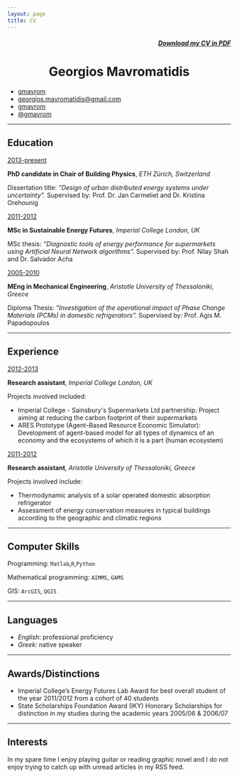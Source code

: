 ```yaml
---
layout: page
title: CV
---
```


<style>
	h1{ text-align: center; }
	h1:first-child{ display: none }
	h5{ text-align: right; }
	h1:first-child{ display: none }
</style>

##### <a href="http://mavromatidis.me/downloads/cv.pdf"><i class="fa fa-file-pdf-o"></i> Download my CV in PDF</a> 

# Georgios Mavromatidis

<div class="contact">
  <ul>
		<li><a href="https://www.linkedin.com/in/gmavrom"><i class="fa fa-linkedin"></i> gmavrom</a></li>
		<li><a href="mailto:georgios.mavromatidis@gmail.com?subject=Say%20Hello%20to%20George"><i class="fa fa-send"></i>  georgios.mavromatidis@gmail.com</a></li>
		<li><a href="https://github.com/gmavrom"><i class="fa fa-github"></i>  gmavrom</a></li>
		<li><a href="https://twitter.com/gmavrom"><i class="fa fa-twitter"></i>  @gmavrom</a></li>
	</ul>
</div>

***

## Education

<u>2013-present</u>

**PhD candidate in Chair of Building Physics**, *ETH Zürich, Switzerland*

Dissertation title: *”Design of urban distributed energy systems under uncertainty”.* Supervised by: Prof. Dr. Jan Carmeliet and Dr. Kristina Orehounig

<u>2011-2012</u>

**MSc in Sustainable Energy Futures**, *Imperial College London, UK*

MSc thesis: *”Diagnostic tools of energy performance for supermarkets using Artificial Neural Network algorithms”.* Supervised by: Prof. Nilay Shah and Dr. Salvador Acha

<u>2005-2010</u>

**MEng in Mechanical Engineering**, *Aristotle University of Thessaloniki, Greece*


Diploma Thesis: *”Investigation of the operational impact of Phase Change Materials (PCMs) in domestic refrigerators”.* Supervised by: Prof. Agis M. Papadopoulos

***

## Experience

<u>2012-2013</u>

**Research assistant**, *Imperial College London, UK*

Projects involved included:

* Imperial College - Sainsbury's Supermarkets Ltd partnership: Project aiming at reducing the carbon footprint of their supermarkets
* ARES Prototype (Agent–Based Resource Economic Simulator): Development of agent-based model for all types of dynamics of an economy and the ecosystems of which it is a part (human ecosystem)

<u>2011-2012</u>

**Research assistant**, *Aristotle University of Thessaloniki, Greece*

Projects involved include:

* Thermodynamic analysis of a solar operated domestic absorption refrigerator
* Assessment of energy conservation measures in typical buildings according to the geographic and climatic regions

***

## Computer Skills

Programming: `Matlab`,`R`,`Python`

Mathematical programming: `AIMMS`, `GAMS`

GIS: `ArcGIS`, `QGIS`

***

## Languages

* *English*: professional proficiency
* *Greek*: native speaker

***

## Awards/Distinctions

* Imperial College’s Energy Futures Lab Award for best overall student of the year 2011/2012 from a cohort of 40 students
* State Scholarships Foundation Award (IKY) Honorary Scholarships for distinction in my studies during the academic years 2005/06 & 2006/07

***

## Interests

In my spare time I enjoy playing guitar or reading graphic novel and I do not enjoy trying to catch up with unread articles in my RSS feed.
